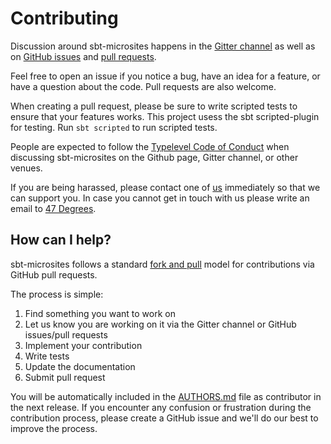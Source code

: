 # Contributing

Discussion around sbt-microsites happens in the [Gitter channel](https://gitter.im/47deg/sbt-microsites) as well as on
[GitHub issues](https://github.com/47deg/sbt-microsites/issues) and [pull requests](https://github.com/47deg/sbt-microsites/pulls).

Feel free to open an issue if you notice a bug, have an idea for a feature, or have a question about
the code. Pull requests are also welcome. 

When creating a pull request, please be sure to write scripted tests to ensure that your features works. 
This project usess the sbt scripted-plugin for testing.  Run `sbt scripted` to run scripted tests.

People are expected to follow the [Typelevel Code of Conduct](http://typelevel.org/conduct.html) when discussing sbt-microsites on the Github page, Gitter channel, or other venues.

If you are being harassed, please contact one of [us](AUTHORS.md#maintainers) immediately so that we can support you. In case you cannot get in touch with us please write an email to [47 Degrees](mailto:hello@47deg.com).

## How can I help?

sbt-microsites follows a standard [fork and pull](https://help.github.com/articles/using-pull-requests/) model for contributions via GitHub pull requests.

The process is simple:

 1. Find something you want to work on
 2. Let us know you are working on it via the Gitter channel or GitHub issues/pull requests
 3. Implement your contribution
 4. Write tests
 5. Update the documentation
 6. Submit pull request

You will be automatically included in the [AUTHORS.md](AUTHORS.md#contributors) file as contributor in the next release.
If you encounter any confusion or frustration during the contribution process, please create a GitHub issue and we'll do our best to improve the process.
